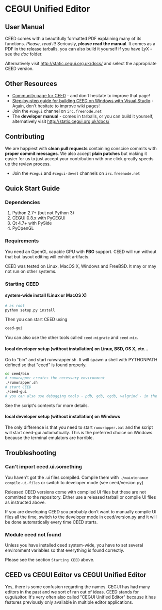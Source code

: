 # CEGUI Unified Editor

## User Manual
CEED comes with a beautifully formatted PDF explaining many of its functions. *Please, read it!* Seriously, **please read the manual**. It comes as a PDF in the release tarballs, you can also build it yourself if you have LyX - see the *doc* folder.

Alternatively visit http://static.cegui.org.uk/docs/ and select the appropriate CEED version.

## Other Resources
- [Community page for CEED](http://www.cegui.org.uk/wiki/index.php/CEED) - and don't hesitate to improve that page!
- [Step-by-step guide for building CEED on Windows with Visual Studio](http://cegui.org.uk/wiki/Building_CEED_for_Windows) - Again, don't hesitate to improve wiki pages!
- Join the `#cegui` channel on `irc.freenode.net`
- The **developer manual** - comes in tarballs, or you can build it yourself, alternatively visit http://static.cegui.org.uk/docs/

## Contributing

We are happiest with **clean pull requests** containing conscise commits with **proper commit messages**. We also accept **plain patches** but making it easier for us to just accept your contribution with one click greatly speeds up the review process.

- Join the `#cegui` and `#cegui-devel` channels on `irc.freenode.net`

## Quick Start Guide

### Dependencies
1. Python 2.7+ (but not Python 3)
2. CEGUI 0.8.x with PyCEGUI
3. Qt 4.7+ with PySide
4. PyOpenGL

### Requirements
You need an OpenGL capable GPU with **FBO** support. CEED will run without that but layout editing will exhibit artifacts.

CEED was tested on Linux, MacOS X, Windows and FreeBSD. It may or may not run on other systems.

### Starting CEED

#### system-wide install (Linux or MacOS X)
```bash
# as root
python setup.py install
```

Then you can start CEED using
```bash
ceed-gui
```

You can also use the other tools called `ceed-migrate` and `ceed-mic`.

#### local developer setup (without installation) on Linux, BSD, OS X, etc...

Go to "bin" and start runwrapper.sh. It will spawn a shell with PYTHONPATH defined so that "ceed" is found properly.

```bash
cd ceed/bin
# runwrapper creates the necessary environment
./runwrapper.sh
# start CEED
./ceed-gui
# you can also use debugging tools - pdb, gdb, cgdb, valgrind - in the environment
```

See the script's contents for more details.

#### local developer setup (without installation) on Windows

The only difference is that you need to start `runwrapper.bat` and the script will start ceed-gui automatically. This is the preferred choice on Windows because the terminal emulators are horrible.

## Troubleshooting

### Can't import ceed.ui.something

You haven't got the .ui files compiled. Compile them with `./maintenance compile-ui-files` or switch to developer mode (see ceed/version.py)

Released CEED versions come with compiled UI files but these are not committed to the repository. Either use a released tarball or compile UI files as instructed above.

If you are developing CEED you probably don't want to manually compile UI files all the time, switch to the developer mode in ceed/version.py and it will be done automatically every time CEED starts.

### Module ceed not found
Unless you have installed ceed system-wide, you have to set several environment variables so that everything is found correctly.

Please see the section `Starting CEED` above.


## CEED vs CEGUI Editor vs CEGUI Unified Editor

Yes, there is some confusion regarding the names. CEGUI has had many editors in the past and we sort of ran out of ideas. CEED stands for `CE`gui`ED`itor. It's very often also called "CEGUI Unified Editor" because it has features previously only available in multiple editor applications.
